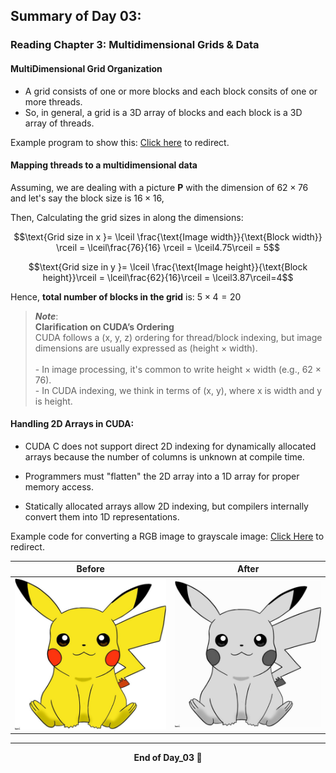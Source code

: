 ## Summary of Day 03:

### Reading Chapter 3: Multidimensional Grids & Data

#### MultiDimensional Grid Organization 
- A grid consists of one or more blocks and each block consits of one or more threads.
- So, in general, a grid is a 3D array of blocks and each block is a 3D array of threads.

Example program to show this: [Click here](./grids.cu) to redirect.

#### Mapping threads to a multidimensional data

Assuming, we are dealing with a picture **P** with the dimension of $62 \times 76$ and let's say the block size is $16 \times 16$,

Then, Calculating the grid sizes in along the dimensions:

```math
\text{Grid size in x }= \lceil \frac{\text{Image width}}{\text{Block width}} \rceil = \lceil\frac{76}{16} \rceil = \lceil4.75\rceil = 5
```
```math
\text{Grid size in y }= \lceil \frac{\text{Image height}}{\text{Block height}}\rceil = \lceil\frac{62}{16}\rceil = \lceil3.87\rceil=4
```
Hence, **total number of blocks in the grid** is: $5 \times 4 = 20$

> _**Note**_: <br>
**Clarification on CUDA’s Ordering**<br>
CUDA follows a (x, y, z) ordering for thread/block indexing, but image dimensions are usually expressed as (height × width).<br><br>- In image processing, it's common to write height × width (e.g., 62 × 76).<br>- In CUDA indexing, we think in terms of (x, y), where x is width and y is height.

#### Handling 2D Arrays in CUDA:

- CUDA C does not support direct 2D indexing for dynamically allocated arrays because the number of columns is unknown at compile time.

- Programmers must "flatten" the 2D array into a 1D array for proper memory access.

- Statically allocated arrays allow 2D indexing, but compilers internally convert them into 1D representations.

Example code for converting a RGB image to grayscale image: [Click Here](./image_color_conv.cu) to redirect.

|Before                   |  After                  |
|-------------------------|-------------------------|
|![Input image](./pika.jpg) |  ![Output Image](./output_pika.jpg)|

---
<div align="center">
    <b>
        End of Day_03 🫡
    </b>
</div>
